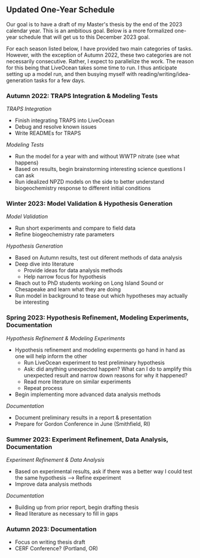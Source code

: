 ## Updated One-Year Schedule

Our goal is to have a draft of my Master's thesis by the end of the 2023 calendar year. This is an ambitious goal. Below is a more formalized one-year schedule that will get us to this December 2023 goal.

For each season listed below, I have provided two main categories of tasks. However, with the exception of Autumn 2022, these two categories are not necessarily consecutive. Rather, I expect to parallelize the work. The reason for this being that LiveOcean takes some time to run. I thus anticipate setting up a model run, and then busying myself with reading/writing/idea-generation tasks for a few days.

### Autumn 2022: TRAPS Integration & Modeling Tests

*TRAPS Integration*
- Finish integrating TRAPS into LiveOcean
- Debug and resolve known issues
- Write READMEs for TRAPS
  
*Modeling Tests*
- Run the model for a year with and without WWTP nitrate (see what happens)
- Based on results, begin brainstorming interesting science questions I can ask
- Run idealized NPZD models on the side to better understand biogeochemistry response to different initial conditions
  
### Winter 2023: Model Validation & Hypothesis Generation

*Model Validation*
- Run short experiments and compare to field data
- Refine biogeochemistry rate parameters

*Hypothesis Generation*
- Based on Autumn results, test out diferent methods of data analysis
- Deep dive into literature
  - Provide ideas for data analysis methods
  - Help narrow focus for hypothesis
- Reach out to PhD students working on Long Island Sound or Chesapeake and learn what they are doing
- Run model in background to tease out which hypotheses may actually be interesting

### Spring 2023: Hypothesis Refinement, Modeling Experiments, Documentation

*Hypothesis Refinement & Modeling Experiments*
- Hypothesis refinement and modeling experments go hand in hand as one will help inform the other
  - Run LiveOcean experiment to test preliminary hypothesis
  - Ask: did anything unexpected happen? What can I do to amplify this unexpected result and narrow down reasons for why it happened?
  - Read more literature on similar experiments
  - Repeat process
- Begin implementing more advanced data analysis methods

*Documentation*
- Document preliminary results in a report & presentation
- Prepare for Gordon Conference in June (Smithfield, RI)

### Summer 2023: Experiment Refinement, Data Analysis, Documentation

*Experiment Refinement & Data Analysis*
- Based on experimental results, ask if there was a better way I could test the same hypothesis --> Refine experiment
- Improve data analysis methods

*Documentation*
- Building up from prior report, begin drafting thesis
- Read literature as necessary to fill in gaps

### Autumn 2023: Documentation

- Focus on writing thesis draft
- CERF Conference? (Portland, OR)